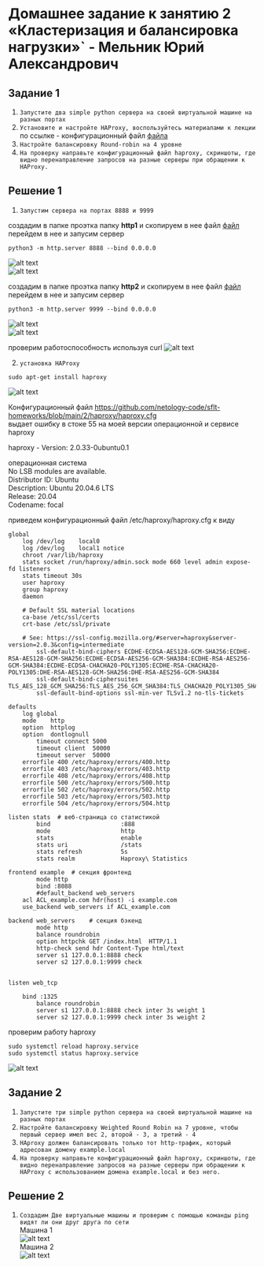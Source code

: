 # Домашнее задание к занятию 2 «Кластеризация и балансировка нагрузки»` - Мельник Юрий Александрович


## Задание 1


1. `Запустите два simple python сервера на своей виртуальной машине на разных портах`
2. `Установите и настройте HAProxy, воспользуйтесь материалами к лекции  `
по ссылке -  конфигурационный файл [файла](https://github.com/netology-code/sflt-homeworks/blob/main/2) 
3. `Настройте балансировку Round-robin на 4 уровне`
4. `На проверку направьте конфигурационный файл haproxy, скриншоты, где видно перенаправление запросов на разные серверы при обращении к HAProxy.`
 

 
## Решение 1
1. `Запустим сервера на портах 8888 и 9999`

создадим в папке проэтка папку **http1** и скопируем в нее файл
[файл](https://github.com/netology-code/sflt-homeworks/tree/main/2/http1)
перейдем в нее и запусим сервер
```
python3 -m http.server 8888 --bind 0.0.0.0
```

 ![alt text](https://github.com/ysatii/balans/blob/main/img/image1.jpg)  
 ![alt text](https://github.com/ysatii/balans/blob/main/img/image1_1.jpg)  

создадим в папке проэтка папку **http2** и скопируем в нее файл
[файл](https://github.com/netology-code/sflt-homeworks/tree/main/2/http2)
перейдем в нее и запусим сервер
```
python3 -m http.server 9999 --bind 0.0.0.0
```
 ![alt text](https://github.com/ysatii/balans/blob/main/img/image1_2.jpg)  
 ![alt text](https://github.com/ysatii/balans/blob/main/img/image1_3.jpg)  

 проверим работоспособность используя curl
 ![alt text](https://github.com/ysatii/balans/blob/main/img/image1_4.jpg)  
 
2. `установка HAProxy`  
```
sudo apt-get install haproxy
```
 ![alt text](https://github.com/ysatii/balans/blob/main/img/image1_5.jpg)  
 
 Конфигурационный файл https://github.com/netology-code/sflt-homeworks/blob/main/2/haproxy/haproxy.cfg  
 выдает ошибку в стоке 55 на моей версии операционной и сервисе haproxy  

 haproxy - Version: 2.0.33-0ubuntu0.1  

 операционная система   
 No LSB modules are available.  
 Distributor ID:	Ubuntu  
 Description:	Ubuntu 20.04.6 LTS  
 Release:	20.04  
 Codename:	focal  
 
приведем конфигурационный файл /etc/haproxy/haproxy.cfg к виду  
```
global
	log /dev/log	local0
	log /dev/log	local1 notice
	chroot /var/lib/haproxy
	stats socket /run/haproxy/admin.sock mode 660 level admin expose-fd listeners
	stats timeout 30s
	user haproxy
	group haproxy
	daemon

	# Default SSL material locations
	ca-base /etc/ssl/certs
	crt-base /etc/ssl/private

	# See: https://ssl-config.mozilla.org/#server=haproxy&server-version=2.0.3&config=intermediate
        ssl-default-bind-ciphers ECDHE-ECDSA-AES128-GCM-SHA256:ECDHE-RSA-AES128-GCM-SHA256:ECDHE-ECDSA-AES256-GCM-SHA384:ECDHE-RSA-AES256-GCM-SHA384:ECDHE-ECDSA-CHACHA20-POLY1305:ECDHE-RSA-CHACHA20-POLY1305:DHE-RSA-AES128-GCM-SHA256:DHE-RSA-AES256-GCM-SHA384
        ssl-default-bind-ciphersuites TLS_AES_128_GCM_SHA256:TLS_AES_256_GCM_SHA384:TLS_CHACHA20_POLY1305_SHA256
        ssl-default-bind-options ssl-min-ver TLSv1.2 no-tls-tickets

defaults
	log	global
	mode	http
	option	httplog
	option	dontlognull
        timeout connect 5000
        timeout client  50000
        timeout server  50000
	errorfile 400 /etc/haproxy/errors/400.http
	errorfile 403 /etc/haproxy/errors/403.http
	errorfile 408 /etc/haproxy/errors/408.http
	errorfile 500 /etc/haproxy/errors/500.http
	errorfile 502 /etc/haproxy/errors/502.http
	errorfile 503 /etc/haproxy/errors/503.http
	errorfile 504 /etc/haproxy/errors/504.http

listen stats  # веб-страница со статистикой
        bind                    :888
        mode                    http
        stats                   enable
        stats uri               /stats
        stats refresh           5s
        stats realm             Haproxy\ Statistics

frontend example  # секция фронтенд
        mode http
        bind :8088
        #default_backend web_servers
	acl ACL_example.com hdr(host) -i example.com
	use_backend web_servers if ACL_example.com

backend web_servers    # секция бэкенд
        mode http
        balance roundrobin
        option httpchk GET /index.html  HTTP/1.1
        http-check send hdr Content-Type html/text 
        server s1 127.0.0.1:8888 check
        server s2 127.0.0.1:9999 check


listen web_tcp

	bind :1325
        balance roundrobin
        server s1 127.0.0.1:8888 check inter 3s weight 1
	    server s2 127.0.0.1:9999 check inter 3s weight 2
```
проверим работу haproxy
```
sudo systemctl reload haproxy.service
sudo systemctl status haproxy.service
```
 ![alt text](https://github.com/ysatii/balans/blob/main/img/image1_6.jpg)   
 
## Задание 2
1. `Запустите три simple python сервера на своей виртуальной машине на разных портах` 
2. `Настройте балансировку Weighted Round Robin на 7 уровне, чтобы первый сервер имел вес 2, второй - 3, а третий - 4`
3. `HAproxy должен балансировать только тот http-трафик, который адресован домену example.local`
4. `На проверку направьте конфигурационный файл haproxy, скриншоты, где видно перенаправление запросов на разные серверы при обращении к HAProxy c использованием домена example.local и без него.`
 
 



## Решение 2

1. `Создадим Две виртуальные машины и проверим с помощью команды ping видят ли они друг друга по сети`   
 Машина 1  
 ![alt text](https://github.com/ysatii/Keepalived/blob/main/img/image2.jpg)  
 Машина 2  
 ![alt text](https://github.com/ysatii/Keepalived/blob/main/img/image2_1.jpg)


